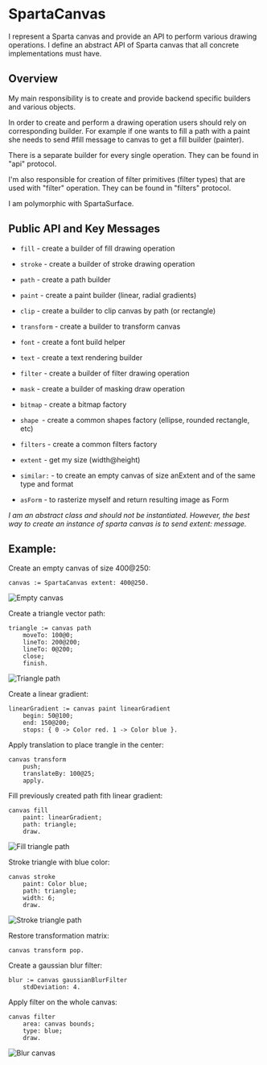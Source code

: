 # SpartaCanvas
I represent a Sparta canvas and provide an API to perform various drawing operations.
I define an abstract API of Sparta canvas that all concrete implementations must have.

## Overview
My main responsibility is to create and provide backend specific builders and various objects.

In order to create and perform a drawing operation users should rely on corresponding builder.
For example if one wants to fill a path with a paint she needs to send #fill message to canvas to get a fill builder (painter).

There is a separate builder for every single operation. They can be found in "api" protocol.

I'm also responsible for creation of filter primitives (filter types) that are used with "filter" operation.
They can be found in "filters" protocol.

I am polymorphic with SpartaSurface.

## Public API and Key Messages

- `fill` - create a builder of fill drawing operation  
- `stroke` - create a builder of stroke drawing operation
- `path` - create a path builder
- `paint` - create a paint builder (linear, radial gradients)
- `clip` - create a builder to clip canvas by path (or rectangle)
- `transform` - create a builder to transform canvas
- `font` - create a font build helper
- `text` - create a text rendering builder
- `filter` - create a builder of filter drawing operation
- `mask` - create a builder of masking draw operation
- `bitmap` - create a bitmap factory
- `shape `- create a common shapes factory (ellipse, rounded rectangle, etc)
- `filters` - create a common filters factory

- `extent` - get my size (width@height)
- `similar:` - to create an empty canvas of size anExtent and of the same type and format 
- `asForm` - to rasterize myself and return resulting image as Form

*I am an abstract class and should not be instantiated. However, the best way to create an instance of sparta canvas is to send extent: message.*

## Example:

Create an empty canvas of size 400@250:
```
canvas := SpartaCanvas extent: 400@250.
 ```
![Empty canvas](https://github.com/syrel/Sparta/blob/master/images/SpartaCanvas/01_empty.png)
 
Create a triangle vector path:
```
triangle := canvas path
	moveTo: 100@0;
	lineTo: 200@200;
	lineTo: 0@200;
	close;
	finish.
```
![Triangle path](https://github.com/syrel/Sparta/blob/master/images/SpartaCanvas/02_triangle_path.png)

Create a linear gradient:
```
linearGradient := canvas paint linearGradient
	begin: 50@100;
	end: 150@200;
	stops: { 0 -> Color red. 1 -> Color blue }.
```

Apply translation to place trangle in the center:
```
canvas transform
	push;
	translateBy: 100@25;
	apply.
```

Fill previously created path fith linear gradient:
```
canvas fill
	paint: linearGradient;
	path: triangle;
	draw.
```
![Fill triangle path](https://github.com/syrel/Sparta/blob/master/images/SpartaCanvas/03_fill_path.png)

Stroke triangle with blue color:
```
canvas stroke
	paint: Color blue;
	path: triangle;
	width: 6;
	draw.
```
![Stroke triangle path](https://github.com/syrel/Sparta/blob/master/images/SpartaCanvas/04_stroke_path.png)

Restore transformation matrix:
```
canvas transform pop.
```

Create a gaussian blur filter:
```
blur := canvas gaussianBlurFilter
	stdDeviation: 4.
```

Apply filter on the whole canvas:
```
canvas filter
	area: canvas bounds;
	type: blue;
	draw.
```
![Blur canvas](https://github.com/syrel/Sparta/blob/master/images/SpartaCanvas/05_blur.png)
